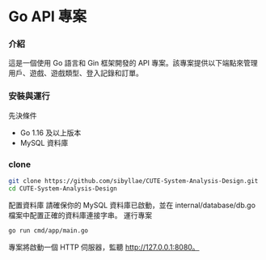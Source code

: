 # Go API 專案

### 介紹

這是一個使用 Go 語言和 Gin 框架開發的 API 專案。該專案提供以下端點來管理用戶、遊戲、遊戲類型、登入記錄和訂單。

### 安裝與運行

先決條件

- Go 1.16 及以上版本
- MySQL 資料庫

### clone

```bash
git clone https://github.com/sibyllae/CUTE-System-Analysis-Design.git
cd CUTE-System-Analysis-Design
```

配置資料庫
請確保你的 MySQL 資料庫已啟動，並在 internal/database/db.go 檔案中配置正確的資料庫連接字串。
運行專案

```bash
go run cmd/app/main.go
```

專案將啟動一個 HTTP 伺服器，監聽 http://127.0.0.1:8080。

